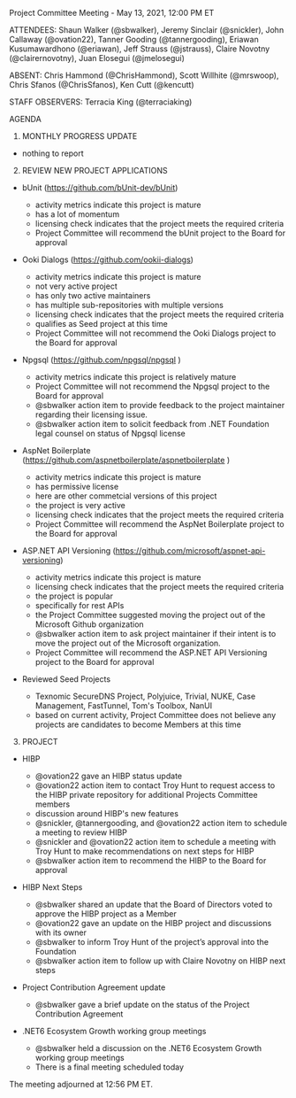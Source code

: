Project Committee Meeting - May 13, 2021, 12:00 PM ET

ATTENDEES: Shaun Walker (@sbwalker), Jeremy Sinclair (@snickler), John Callaway (@ovation22), Tanner Gooding (@tannergooding), Eriawan Kusumawardhono (@eriawan), Jeff Strauss (@jstrauss), Claire Novotny (@clairernovotny), Juan Elosegui (@jmelosegui)   

ABSENT: Chris Hammond (@ChrisHammond), Scott Willhite (@mrswoop), Chris Sfanos (@ChrisSfanos), Ken Cutt (@kencutt)

STAFF OBSERVERS: Terracia King (@terraciaking)

AGENDA

1. MONTHLY PROGRESS UPDATE

- nothing to report

2. REVIEW NEW PROJECT APPLICATIONS

- bUnit (https://github.com/bUnit-dev/bUnit)
  - activity metrics indicate this project is mature
  - has a lot of momentum 
  - licensing check indicates that the project meets the required criteria
  - Project Committee will recommend the bUnit project to the Board for approval
- Ooki Dialogs (https://github.com/ookii-dialogs)
  - activity metrics indicate this project is mature
  - not very active project
  - has only two active maintainers
  - has multiple sub-repositories with multiple versions
  - licensing check indicates that the project meets the required criteria
  - qualifies as Seed project at this time
  - Project Committee will not recommend the Ooki Dialogs project to the Board for approval
- Npgsql (https://github.com/npgsql/npgsql )
  - activity metrics indicate this project is relatively mature
  - Project Committee will not recommend the Npgsql project to the Board for approval
  - @sbwalker action item to provide feedback to the project maintainer regarding their licensing issue.
  - @sbwalker action item to solicit feedback from .NET Foundation legal counsel on status of Npgsql license
- AspNet Boilerplate (https://github.com/aspnetboilerplate/aspnetboilerplate )
  - activity metrics indicate this project is mature
  - has permissive license
  - here are other commetcial versions of this project
  - the project is very active 
  - licensing check indicates that the project meets the required criteria
  - Project Committee will recommend the AspNet Boilerplate project to the Board for approval
- ASP.NET API Versioning (https://github.com/microsoft/aspnet-api-versioning)
  - activity metrics indicate this project is mature
  - licensing check indicates that the project meets the required criteria
  - the project is popular 
  - specifically for rest APIs
  - the Project Committee suggested moving the project out of the Microsoft Github organization
  - @sbwalker action item to ask project maintainer if their intent is to move the project out of the Microsoft organization. 
  - Project Committee will recommend the ASP.NET API Versioning project to the Board for approval

- Reviewed Seed Projects
  - Texnomic SecureDNS Project, Polyjuice, Trivial, NUKE, Case Management, FastTunnel, Tom's Toolbox, NanUI
  - based on current activity, Project Committee does not believe any projects are candidates to become Members at this time

3. PROJECT

- HIBP
  - @ovation22 gave an HIBP status update 
  - @ovation22 action item to contact Troy Hunt to request access to the HIBP private repository for additional Projects Committee members
  - discussion around HIBP's new features 
  - @snickler, @tannergooding, and @ovation22 action item to schedule a meeting to review HIBP
  - @snickler and @ovation22 action item to schedule a meeting with Troy Hunt to make recommendations on next steps for HIBP 
  - @sbwalker action item to recommend the HIBP to the Board for approval 

- HIBP Next Steps
  - @sbwalker shared an update that the Board of Directors voted to approve the HIBP project as a Member
  - @ovation22 gave an update on the HIBP project and discussions with its owner
  - @sbwalker to inform Troy Hunt of the project’s approval into the Foundation
  - @sbwalker action item to follow up with Claire Novotny on HIBP next steps  
- Project Contribution Agreement update
  - @sbwalker gave a brief update on the status of the Project Contribution Agreement 
- .NET6 Ecosystem Growth working group meetings
  - @sbwalker held a discussion on the .NET6 Ecosystem Growth working group meetings
  - There is a final meeting scheduled today

The meeting adjourned at 12:56 PM ET.
